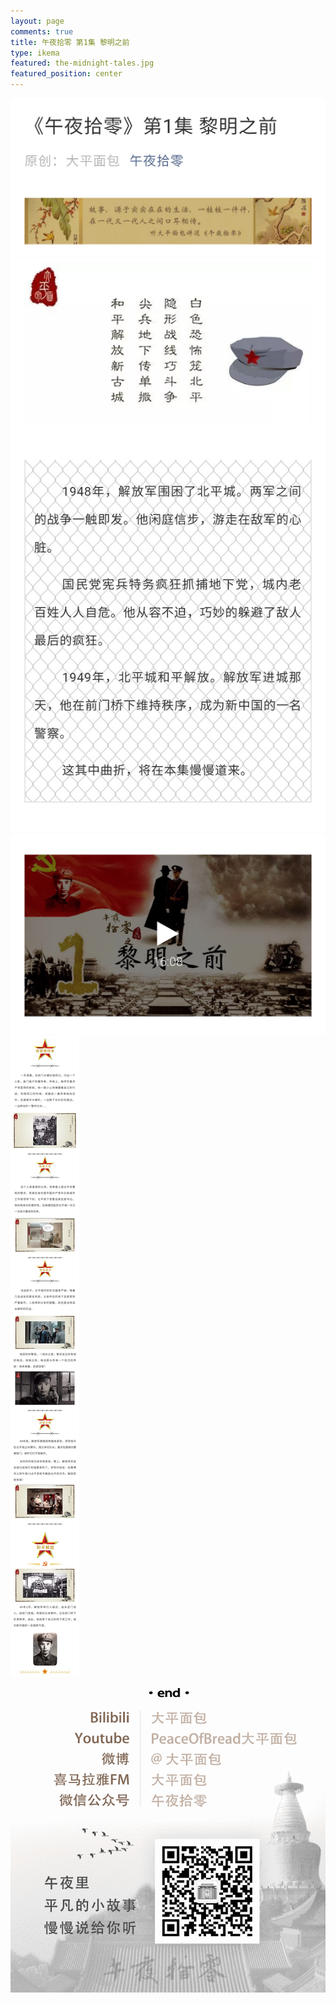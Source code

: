 ```yaml
---
layout: page
comments: true
title: 午夜拾零 第1集 黎明之前
type: ikema
featured: the-midnight-tales.jpg
featured_position: center
---
```

<img src="/assets/img/posts/midnight-tales/story/01/01.jpg"/><br/>
<img src="/assets/img/posts/midnight-tales/story/01/03.jpg"/><br/>
<a style="cursor:pointer" onclick="showVideo()" title="去收看 午夜拾零 第1集 黎明之前"><img src="/assets/img/posts/midnight-tales/story/01/04.jpg"/></a><br/>
<img src="/assets/img/posts/midnight-tales/story/01/05.jpg"/><br/>
<img src="/assets/img/posts/midnight-tales/qr.gif" alt="扫码关注午夜拾零"/>

<script language="javascript">
function showVideo(){
    dialog({
        title: '午夜拾零',
	    content: '请选择观看平台',
        quickClose: true,
        button: [
            {
                value: '去B站观看',
                callback: function () {
                    window.open("https://www.bilibili.com/video/av49846141/");
                    this.content('正在跳转，请稍候...');
                    var that = this;
                    setTimeout(function () {
                        that.close().remove();
                    }, 2000);
                    return false;
                },
                autofocus: true
            },
            {
                value: '去Youtube观看',
                callback: function () {
                    window.open("https://www.youtube.com/watch?v=qT3bnpXT484");
                    this.content('正在跳转，请稍候...');
                    var that = this;
                    setTimeout(function () {
                        that.close().remove();
                    }, 2000);
                    return false;
                }
            }
        ]
    }).show();
}
</script>
